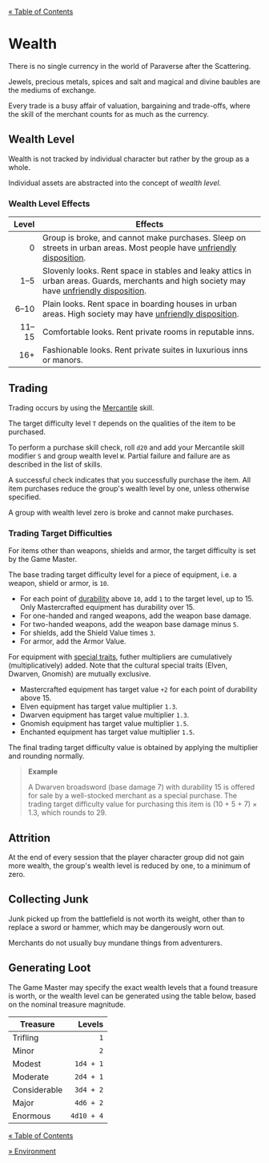 [&laquo; Table of Contents](..)

# Wealth

There is no single currency in the world of Paraverse after the Scattering.

Jewels, precious metals, spices and salt and magical and divine baubles are the mediums of exchange.

Every trade is a busy affair of valuation, bargaining and trade-offs, where the skill of the merchant counts for as much as the currency.

## Wealth Level

Wealth is not tracked by individual character but rather by the group as a whole.

Individual assets are abstracted into the concept of *wealth level*.

### Wealth Level Effects

| Level | Effects |
|-:|-|
| 0 | Group is broke, and cannot make purchases. Sleep on streets in urban areas. Most people have [unfriendly disposition](characters#npc-disposition). |
| 1&ndash;5 | Slovenly looks. Rent space in stables and leaky attics in urban areas. Guards, merchants and high society may have [unfriendly disposition](characters#npc-disposition). |
| 6&ndash;10 | Plain looks. Rent space in boarding houses in urban areas. High society may have [unfriendly disposition](characters#npc-disposition). |
| 11&ndash;15 | Comfortable looks. Rent private rooms in reputable inns. |
| 16+ | Fashionable looks. Rent private suites in luxurious inns or manors. |

## Trading

Trading occurs by using the [Mercantile](characters#list-of-skills) skill.

The target difficulty level `T` depends on the qualities of the item to be purchased.

To perform a purchase skill check, roll `d20` and add your Mercantile skill modifier `S` and group wealth level `W`. Partial failure and failure are as described in the list of skills.

A successful check indicates that you successfully purchase the item. All item purchases reduce the group's wealth level by one, unless otherwise specified.

A group with wealth level zero is broke and cannot make purchases.

### Trading Target Difficulties

For items other than weapons, shields and armor, the target difficulty is set by the Game Master.

The base trading target difficulty level for a piece of equipment, i.e. a weapon, shield or armor, is `10`.

- For each point of [durability](equipment#durability-and-disrepair) above `10`, add `1` to the target level, up to 15. Only Mastercrafted equipment has durability over 15.
- For one-handed and ranged weapons, add the weapon base damage.
- For two-handed weapons, add the weapon base damage minus `5`.
- For shields, add the Shield Value times `3`.
- For armor, add the Armor Value.

For equipment with [special traits](equipment#quipment-special-traits), futher multipliers are cumulatively (multiplicatively) added. Note that the cultural special traits (Elven, Dwarven, Gnomish) are mutually exclusive.

- Mastercrafted equipment has target value `+2` for each point of durability above 15.
- Elven equipment has target value multiplier `1.3`.
- Dwarven equipment has target value multiplier `1.3`.
- Gnomish equipment has target value multiplier `1.5`.
- Enchanted equipment has target value multiplier `1.5`.

The final trading target difficulty value is obtained by applying the multiplier and rounding normally.

> **Example**
>
> A Dwarven broadsword (base damage 7) with durability 15 is offered for sale by a well-stocked merchant as a special purchase. The trading target difficulty value for purchasing this item is (10 + 5 + 7) × 1.3, which rounds to 29.

## Attrition

At the end of every session that the player character group did not gain more wealth, the group's wealth level is reduced by one, to a minimum of zero.

## Collecting Junk

Junk picked up from the battlefield is not worth its weight, other than to replace a sword or hammer, which may be dangerously worn out.

Merchants do not usually buy mundane things from adventurers.

## Generating Loot

The Game Master may specify the exact wealth levels that a found treasure is worth, or the wealth level can be generated using the table below, based on the nominal treasure magnitude.

| Treasure | Levels |
|-|-:|
| Trifling | `1` |
| Minor | `2` |
| Modest | `1d4 + 1` |
| Moderate | `2d4 + 1` |
| Considerable | `3d4 + 2` |
| Major | `4d6 + 2` |
| Enormous | `4d10 + 4` |

[&laquo; Table of Contents](..)

[&raquo; Environment](environment)

